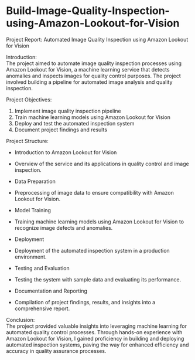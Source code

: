 # Build-Image-Quality-Inspection-using-Amazon-Lookout-for-Vision

Project Report: Automated Image Quality Inspection using Amazon Lookout for Vision

Introduction:
<br>
The project aimed to automate image quality inspection processes using Amazon Lookout for Vision, a machine learning service that detects anomalies and inspects images for quality control purposes. The project involved building a pipeline for automated image analysis and quality inspection.

Project Objectives:
1. Implement image quality inspection pipeline
2. Train machine learning models using Amazon Lookout for Vision
3. Deploy and test the automated inspection system
4. Document project findings and results

Project Structure:

* Introduction to Amazon Lookout for Vision
 - Overview of the service and its applications in quality control and image inspection.
* Data Preparation
 - Preprocessing of image data to ensure compatibility with Amazon Lookout for Vision.
* Model Training
 - Training machine learning models using Amazon Lookout for Vision to recognize image defects and anomalies.
* Deployment
 - Deployment of the automated inspection system in a production environment.
* Testing and Evaluation
 - Testing the system with sample data and evaluating its performance.
* Documentation and Reporting
 - Compilation of project findings, results, and insights into a comprehensive report.

Conclusion:
<br>
The project provided valuable insights into leveraging machine learning for automated quality control processes. Through hands-on experience with Amazon Lookout for Vision, I gained proficiency in building and deploying automated inspection systems, paving the way for enhanced efficiency and accuracy in quality assurance processes.
